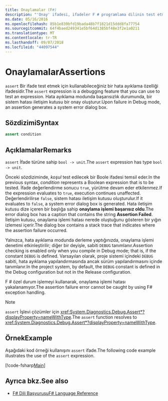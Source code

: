 ```yaml
---
title: Onaylamalar (F#)
description: "'Onay' ifadesi, ifadeler F # programlama dilinin test etmek için bir hata ayıklama özelliği olarak kullanmayı öğrenin."
ms.date: 05/16/2016
ms.openlocfilehash: 85b1e839bfd19bada48b7f1821d15ddd8fa77754
ms.sourcegitcommit: 64f4baed249341e5bf64d1385bf48e3f2e1a0211
ms.translationtype: MT
ms.contentlocale: tr-TR
ms.lasthandoff: 09/07/2018
ms.locfileid: "44097544"
---
```

# <a name="assertions"></a><span data-ttu-id="a14fa-103">Onaylamalar</span><span class="sxs-lookup"><span data-stu-id="a14fa-103">Assertions</span></span>

<span data-ttu-id="a14fa-104">`assert` Bir ifade test etmek için kullanabileceğiniz bir hata ayıklama özelliği ifadesidir.</span><span class="sxs-lookup"><span data-stu-id="a14fa-104">The `assert` expression is a debugging feature that you can use to test an expression.</span></span> <span data-ttu-id="a14fa-105">Hata ayıklama modunda başarısızlık durumunda, bir sistem hatası iletişim kutusu bir onay oluşturur.</span><span class="sxs-lookup"><span data-stu-id="a14fa-105">Upon failure in Debug mode, an assertion generates a system error dialog box.</span></span>

## <a name="syntax"></a><span data-ttu-id="a14fa-106">Sözdizimi</span><span class="sxs-lookup"><span data-stu-id="a14fa-106">Syntax</span></span>

```fsharp
assert condition
```

## <a name="remarks"></a><span data-ttu-id="a14fa-107">Açıklamalar</span><span class="sxs-lookup"><span data-stu-id="a14fa-107">Remarks</span></span>

<span data-ttu-id="a14fa-108">`assert` İfade türüne sahip `bool -> unit`.</span><span class="sxs-lookup"><span data-stu-id="a14fa-108">The `assert` expression has type `bool -> unit`.</span></span>

<span data-ttu-id="a14fa-109">Önceki sözdiziminde, *koşul* test edilecek bir Boole ifadesi temsil eder.</span><span class="sxs-lookup"><span data-stu-id="a14fa-109">In the previous syntax, *condition* represents a Boolean expression that is to be tested.</span></span> <span data-ttu-id="a14fa-110">İfade değerlendirme sonucu `true`, yürütme devam eder etkilenmez.</span><span class="sxs-lookup"><span data-stu-id="a14fa-110">If the expression evaluates to `true`, execution continues unaffected.</span></span> <span data-ttu-id="a14fa-111">Değerlendirilirse `false`, sistem hatası iletişim kutusu oluşturulur.</span><span class="sxs-lookup"><span data-stu-id="a14fa-111">If it evaluates to `false`, a system error dialog box is generated.</span></span> <span data-ttu-id="a14fa-112">Hata iletişim kutusu dize içeren bir başlığa sahip **onaylama işlemi başarısız oldu**.</span><span class="sxs-lookup"><span data-stu-id="a14fa-112">The error dialog box has a caption that contains the string **Assertion Failed**.</span></span> <span data-ttu-id="a14fa-113">İletişim kutusu, onaylama işlemi hatası nerede oluştuğunu gösteren bir yığın izlemesi içerir.</span><span class="sxs-lookup"><span data-stu-id="a14fa-113">The dialog box contains a stack trace that indicates where the assertion failure occurred.</span></span>

<span data-ttu-id="a14fa-114">Yalnızca, hata ayıklama modunda derleme yaptığınızda, onaylama işlemi denetimi etkinleştirilir; diğer bir deyişle, sabiti `DEBUG` tanımlanır.</span><span class="sxs-lookup"><span data-stu-id="a14fa-114">Assertion checking is enabled only when you compile in Debug mode; that is, if the constant `DEBUG` is defined.</span></span> <span data-ttu-id="a14fa-115">Varsayılan olarak, proje sistemi içindeki `DEBUG` sabiti, hata ayıklama yapılandırmasında ancak sürüm yapılandırmasını içinde tanımlanır.</span><span class="sxs-lookup"><span data-stu-id="a14fa-115">In the project system, by default, the `DEBUG` constant is defined in the Debug configuration but not in the Release configuration.</span></span>

<span data-ttu-id="a14fa-116">F # özel durum işlemeyi kullanarak, onaylama işlemi hatası yakalanamıyor.</span><span class="sxs-lookup"><span data-stu-id="a14fa-116">The assertion failure error cannot be caught by using F# exception handling.</span></span>

>[!NOTE]
<span data-ttu-id="a14fa-117">`assert` İşlevi çözümler için <xref:System.Diagnostics.Debug.Assert*?displayProperty=nameWithType>.</span><span class="sxs-lookup"><span data-stu-id="a14fa-117">The `assert` function resolves to <xref:System.Diagnostics.Debug.Assert*?displayProperty=nameWithType>.</span></span>

## <a name="example"></a><span data-ttu-id="a14fa-118">Örnek</span><span class="sxs-lookup"><span data-stu-id="a14fa-118">Example</span></span>

<span data-ttu-id="a14fa-119">Aşağıdaki kod örneği kullanışını `assert` ifade.</span><span class="sxs-lookup"><span data-stu-id="a14fa-119">The following code example illustrates the use of the `assert` expression.</span></span>

[!code-fsharp[Main](../../../samples/snippets/fsharp/lang-ref-2/snippet5401.fs)]

## <a name="see-also"></a><span data-ttu-id="a14fa-120">Ayrıca bkz.</span><span class="sxs-lookup"><span data-stu-id="a14fa-120">See also</span></span>

- [<span data-ttu-id="a14fa-121">F# Dili Başvurusu</span><span class="sxs-lookup"><span data-stu-id="a14fa-121">F# Language Reference</span></span>](index.md)
